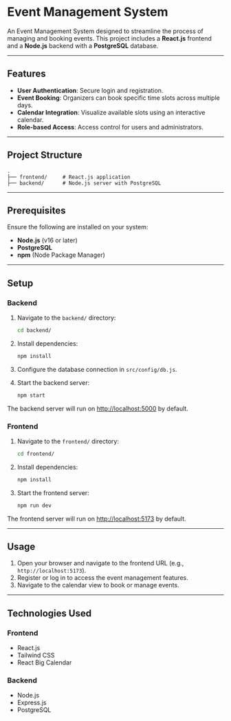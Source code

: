
# Event Management System

An Event Management System designed to streamline the process of managing and booking events. This project includes a **React.js** frontend and a **Node.js** backend with a **PostgreSQL** database.

---

## Features

- **User Authentication**: Secure login and registration.
- **Event Booking**: Organizers can book specific time slots across multiple days.
- **Calendar Integration**: Visualize available slots using an interactive calendar.
- **Role-based Access**: Access control for users and administrators.

---

## Project Structure

```
.
├── frontend/     # React.js application
├── backend/      # Node.js server with PostgreSQL
```

---

## Prerequisites

Ensure the following are installed on your system:

- **Node.js** (v16 or later)
- **PostgreSQL**
- **npm** (Node Package Manager)

---

## Setup

### Backend

1. Navigate to the `backend/` directory:
   ```bash
   cd backend/
   ```

2. Install dependencies:
   ```bash
   npm install
   ```

3. Configure the database connection in `src/config/db.js`.

4. Start the backend server:
   ```bash
   npm start
   ```

The backend server will run on [http://localhost:5000](http://localhost:5000) by default.

### Frontend

1. Navigate to the `frontend/` directory:
   ```bash
   cd frontend/
   ```

2. Install dependencies:
   ```bash
   npm install
   ```

3. Start the frontend server:
   ```bash
   npm run dev
   ```

The frontend server will run on [http://localhost:5173](http://localhost:5173) by default.

---

## Usage

1. Open your browser and navigate to the frontend URL (e.g., `http://localhost:5173`).
2. Register or log in to access the event management features.
3. Navigate to the calendar view to book or manage events.

---

## Technologies Used

### Frontend
- React.js
- Tailwind CSS
- React Big Calendar

### Backend
- Node.js
- Express.js
- PostgreSQL

